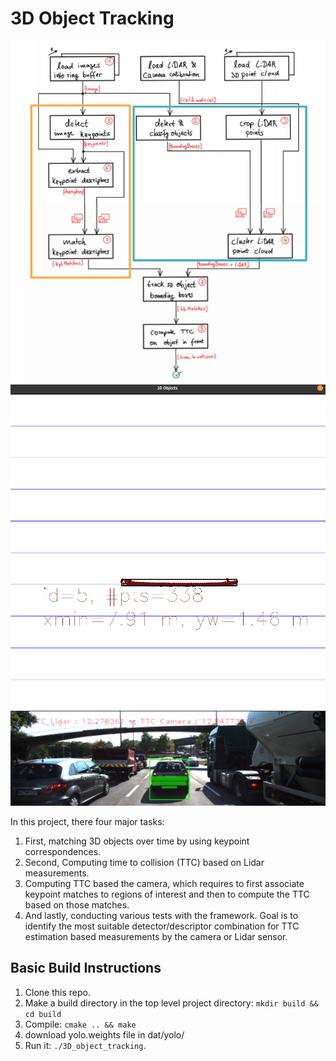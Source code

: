 # 3D Object Tracking



<img src="images/code_structure.png"/>
<img src="images/3d_object_viewer.png"/>
<img src="images/final_sensor_ttc.png"/>

In this project, there four major tasks: 
1. First, matching 3D objects over time by using keypoint correspondences. 
2. Second, Computing time to collision (TTC) based on Lidar measurements. 
3. Computing TTC based the camera, which requires to first associate keypoint matches to regions of interest and then to compute the TTC based on those matches. 
4. And lastly, conducting various tests with the framework. Goal is to identify the most suitable detector/descriptor combination for TTC estimation based measurements by the camera or Lidar sensor. 


## Basic Build Instructions

1. Clone this repo.
2. Make a build directory in the top level project directory: `mkdir build && cd build`
3. Compile: `cmake .. && make`
4. download yolo.weights file in dat/yolo/
5. Run it: `./3D_object_tracking`.
